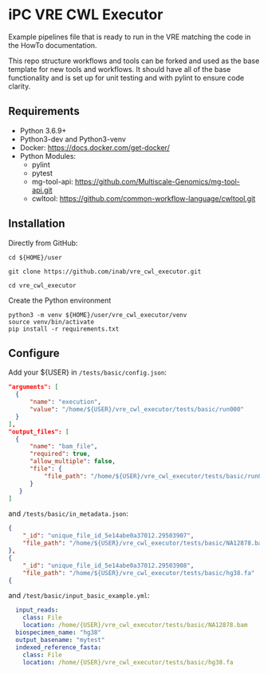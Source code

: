 # iPC VRE CWL Executor

Example pipelines file that is ready to run in the VRE matching the code in the HowTo documentation.

This repo structure workflows and tools can be forked and used as the base template for new tools and workflows. It should have all of the base functionality and is set up for unit testing and with pylint to ensure code clarity.

## Requirements
- Python 3.6.9+
- Python3-dev and Python3-venv
- Docker: https://docs.docker.com/get-docker/
- Python Modules:
  - pylint
  - pytest
  - mg-tool-api: https://github.com/Multiscale-Genomics/mg-tool-api.git
  - cwltool: https://github.com/common-workflow-language/cwltool.git

## Installation

Directly from GitHub:

```
cd ${HOME}/user

git clone https://github.com/inab/vre_cwl_executor.git

cd vre_cwl_executor
```

Create the Python environment

```
python3 -m venv ${HOME}/user/vre_cwl_executor/venv
source venv/bin/activate
pip install -r requirements.txt
```

## Configure

Add your ${USER} in `/tests/basic/config.json`:

```json 
"arguments": [
  {
      "name": "execution",
      "value": "/home/${USER}/vre_cwl_executor/tests/basic/run000"
  }
],
"output_files": [
  {
      "name": "bam_file",
      "required": true,
      "allow_multiple": false,
      "file": {
          "file_path": "/home/${USER}/vre_cwl_executor/tests/basic/run000/A.bam"
      }
   }
]
```
and `/tests/basic/in_metadata.json`:

```json 
{
    "_id": "unique_file_id_5e14abe0a37012.29503907",
    "file_path": "/home/${USER}/vre_cwl_executor/tests/basic/NA12878.bam"
},
{
    "_id": "unique_file_id_5e14abe0a37012.29503908",
    "file_path": "/home/${USER}/vre_cwl_executor/tests/basic/hg38.fa"
{
``` 
and `/test/basic/input_basic_example.yml`:

```yaml 
  input_reads: 
    class: File
    location: /home/{USER}/vre_cwl_executor/tests/basic/NA12878.bam
  biospecimen_name: "hg38"
  output_basename: "mytest"
  indexed_reference_fasta:
    class: File 
    location: /home/{USER}/vre_cwl_executor/tests/basic/hg38.fa
```
